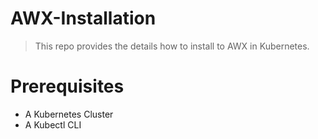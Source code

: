 # AWX-Installation
> This repo provides the details how to install to AWX in Kubernetes.

# Prerequisites
* A Kubernetes Cluster
* A Kubectl CLI